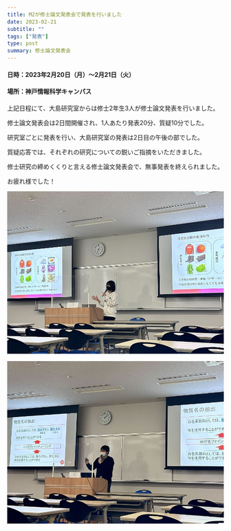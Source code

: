 ```yaml
---
title: M2が修士論文発表会で発表を行いました
date: 2023-02-21
subtitle: ""
tags: ["発表"]
type: post
summary: 修士論文発表会
---
```



#### 日時：2023年2月20日（月）～2月21日（火）
#### 場所：神戸情報科学キャンパス


上記日程にて、大島研究室からは修士2年生3人が修士論文発表を行いました。

修士論文発表会は2日間開催され、1人あたり発表20分、質疑10分でした。

研究室ごとに発表を行い、大島研究室の発表は2日目の午後の部でした。

質疑応答では、それぞれの研究についての鋭いご指摘をいただきました。

修士研究の締めくくりと言える修士論文発表会で、無事発表を終えられました。

お疲れ様でした！

<!-- ![](okudajpg) -->

![](wang.jpg)

![](furuya.jpg)